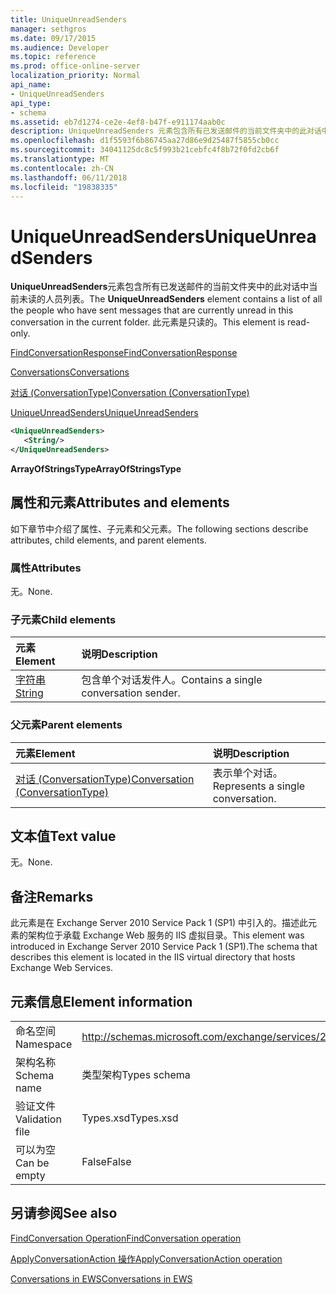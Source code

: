 ```yaml
---
title: UniqueUnreadSenders
manager: sethgros
ms.date: 09/17/2015
ms.audience: Developer
ms.topic: reference
ms.prod: office-online-server
localization_priority: Normal
api_name:
- UniqueUnreadSenders
api_type:
- schema
ms.assetid: eb7d1274-ce2e-4ef8-b47f-e911174aab0c
description: UniqueUnreadSenders 元素包含所有已发送邮件的当前文件夹中的此对话中当前未读的人员列表。 此元素是只读的。
ms.openlocfilehash: d1f5593f6b86745aa27d86e9d25487f5855cb0cc
ms.sourcegitcommit: 34041125dc8c5f993b21cebfc4f8b72f0fd2cb6f
ms.translationtype: MT
ms.contentlocale: zh-CN
ms.lasthandoff: 06/11/2018
ms.locfileid: "19838335"
---
```

# <a name="uniqueunreadsenders"></a><span data-ttu-id="7edc1-104">UniqueUnreadSenders</span><span class="sxs-lookup"><span data-stu-id="7edc1-104">UniqueUnreadSenders</span></span>

<span data-ttu-id="7edc1-105">**UniqueUnreadSenders**元素包含所有已发送邮件的当前文件夹中的此对话中当前未读的人员列表。</span><span class="sxs-lookup"><span data-stu-id="7edc1-105">The **UniqueUnreadSenders** element contains a list of all the people who have sent messages that are currently unread in this conversation in the current folder.</span></span> <span data-ttu-id="7edc1-106">此元素是只读的。</span><span class="sxs-lookup"><span data-stu-id="7edc1-106">This element is read-only.</span></span> 
  
[<span data-ttu-id="7edc1-107">FindConversationResponse</span><span class="sxs-lookup"><span data-stu-id="7edc1-107">FindConversationResponse</span></span>](findconversationresponse.md)
  
[<span data-ttu-id="7edc1-108">Conversations</span><span class="sxs-lookup"><span data-stu-id="7edc1-108">Conversations</span></span>](conversations-ex15websvcsotherref.md)
  
[<span data-ttu-id="7edc1-109">对话 (ConversationType)</span><span class="sxs-lookup"><span data-stu-id="7edc1-109">Conversation (ConversationType)</span></span>](conversation-conversationtype.md)
  
[<span data-ttu-id="7edc1-110">UniqueUnreadSenders</span><span class="sxs-lookup"><span data-stu-id="7edc1-110">UniqueUnreadSenders</span></span>](uniqueunreadsenders.md)
  
```XML
<UniqueUnreadSenders>
   <String/>
</UniqueUnreadSenders>
```

 <span data-ttu-id="7edc1-111">**ArrayOfStringsType**</span><span class="sxs-lookup"><span data-stu-id="7edc1-111">**ArrayOfStringsType**</span></span>
## <a name="attributes-and-elements"></a><span data-ttu-id="7edc1-112">属性和元素</span><span class="sxs-lookup"><span data-stu-id="7edc1-112">Attributes and elements</span></span>

<span data-ttu-id="7edc1-113">如下章节中介绍了属性、子元素和父元素。</span><span class="sxs-lookup"><span data-stu-id="7edc1-113">The following sections describe attributes, child elements, and parent elements.</span></span>
  
### <a name="attributes"></a><span data-ttu-id="7edc1-114">属性</span><span class="sxs-lookup"><span data-stu-id="7edc1-114">Attributes</span></span>

<span data-ttu-id="7edc1-115">无。</span><span class="sxs-lookup"><span data-stu-id="7edc1-115">None.</span></span>
  
### <a name="child-elements"></a><span data-ttu-id="7edc1-116">子元素</span><span class="sxs-lookup"><span data-stu-id="7edc1-116">Child elements</span></span>

|<span data-ttu-id="7edc1-117">**元素**</span><span class="sxs-lookup"><span data-stu-id="7edc1-117">**Element**</span></span>|<span data-ttu-id="7edc1-118">**说明**</span><span class="sxs-lookup"><span data-stu-id="7edc1-118">**Description**</span></span>|
|:-----|:-----|
|[<span data-ttu-id="7edc1-119">字符串</span><span class="sxs-lookup"><span data-stu-id="7edc1-119">String</span></span>](string.md) <br/> |<span data-ttu-id="7edc1-120">包含单个对话发件人。</span><span class="sxs-lookup"><span data-stu-id="7edc1-120">Contains a single conversation sender.</span></span>  <br/> |
   
### <a name="parent-elements"></a><span data-ttu-id="7edc1-121">父元素</span><span class="sxs-lookup"><span data-stu-id="7edc1-121">Parent elements</span></span>

|<span data-ttu-id="7edc1-122">**元素**</span><span class="sxs-lookup"><span data-stu-id="7edc1-122">**Element**</span></span>|<span data-ttu-id="7edc1-123">**说明**</span><span class="sxs-lookup"><span data-stu-id="7edc1-123">**Description**</span></span>|
|:-----|:-----|
|[<span data-ttu-id="7edc1-124">对话 (ConversationType)</span><span class="sxs-lookup"><span data-stu-id="7edc1-124">Conversation (ConversationType)</span></span>](conversation-conversationtype.md) <br/> |<span data-ttu-id="7edc1-125">表示单个对话。</span><span class="sxs-lookup"><span data-stu-id="7edc1-125">Represents a single conversation.</span></span>  <br/> |
   
## <a name="text-value"></a><span data-ttu-id="7edc1-126">文本值</span><span class="sxs-lookup"><span data-stu-id="7edc1-126">Text value</span></span>

<span data-ttu-id="7edc1-127">无。</span><span class="sxs-lookup"><span data-stu-id="7edc1-127">None.</span></span>
  
## <a name="remarks"></a><span data-ttu-id="7edc1-128">备注</span><span class="sxs-lookup"><span data-stu-id="7edc1-128">Remarks</span></span>

<span data-ttu-id="7edc1-129">此元素是在 Exchange Server 2010 Service Pack 1 (SP1) 中引入的。描述此元素的架构位于承载 Exchange Web 服务的 IIS 虚拟目录。</span><span class="sxs-lookup"><span data-stu-id="7edc1-129">This element was introduced in Exchange Server 2010 Service Pack 1 (SP1).The schema that describes this element is located in the IIS virtual directory that hosts Exchange Web Services.</span></span>
  
## <a name="element-information"></a><span data-ttu-id="7edc1-130">元素信息</span><span class="sxs-lookup"><span data-stu-id="7edc1-130">Element information</span></span>

|||
|:-----|:-----|
|<span data-ttu-id="7edc1-131">命名空间</span><span class="sxs-lookup"><span data-stu-id="7edc1-131">Namespace</span></span>  <br/> |http://schemas.microsoft.com/exchange/services/2006/types  <br/> |
|<span data-ttu-id="7edc1-132">架构名称</span><span class="sxs-lookup"><span data-stu-id="7edc1-132">Schema name</span></span>  <br/> |<span data-ttu-id="7edc1-133">类型架构</span><span class="sxs-lookup"><span data-stu-id="7edc1-133">Types schema</span></span>  <br/> |
|<span data-ttu-id="7edc1-134">验证文件</span><span class="sxs-lookup"><span data-stu-id="7edc1-134">Validation file</span></span>  <br/> |<span data-ttu-id="7edc1-135">Types.xsd</span><span class="sxs-lookup"><span data-stu-id="7edc1-135">Types.xsd</span></span>  <br/> |
|<span data-ttu-id="7edc1-136">可以为空</span><span class="sxs-lookup"><span data-stu-id="7edc1-136">Can be empty</span></span>  <br/> |<span data-ttu-id="7edc1-137">False</span><span class="sxs-lookup"><span data-stu-id="7edc1-137">False</span></span>  <br/> |
   
## <a name="see-also"></a><span data-ttu-id="7edc1-138">另请参阅</span><span class="sxs-lookup"><span data-stu-id="7edc1-138">See also</span></span>



[<span data-ttu-id="7edc1-139">FindConversation Operation</span><span class="sxs-lookup"><span data-stu-id="7edc1-139">FindConversation operation</span></span>](findconversation-operation.md)
  
[<span data-ttu-id="7edc1-140">ApplyConversationAction 操作</span><span class="sxs-lookup"><span data-stu-id="7edc1-140">ApplyConversationAction operation</span></span>](applyconversationaction-operation.md)


[<span data-ttu-id="7edc1-141">Conversations in EWS</span><span class="sxs-lookup"><span data-stu-id="7edc1-141">Conversations in EWS</span></span>](http://msdn.microsoft.com/library/91e64629-db6c-4c94-9dcb-d386232e8467%28Office.15%29.aspx)


